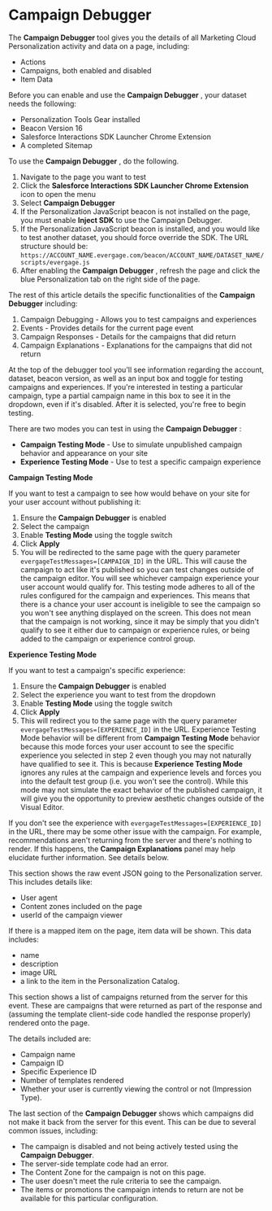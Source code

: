 # Campaign Debugger

The **Campaign Debugger** tool gives you the details of all Marketing Cloud
Personalization activity and data on a page, including:

  * Actions
  * Campaigns, both enabled and disabled
  * Item Data

Before you can enable and use the **Campaign Debugger** , your dataset needs
the following:

  * Personalization Tools Gear installed
  * Beacon Version 16
  * Salesforce Interactions SDK Launcher Chrome Extension
  * A completed Sitemap

To use the **Campaign Debugger** , do the following.

  1. Navigate to the page you want to test
  2. Click the **Salesforce Interactions SDK Launcher Chrome Extension** icon to open the menu
  3. Select **Campaign Debugger**
  4. If the Personalization JavaScript beacon is not installed on the page, you must enable **Inject SDK** to use the Campaign Debugger.
  5. If the Personalization JavaScript beacon is installed, and you would like to test another dataset, you should force override the SDK. The URL structure should be: `https://ACCOUNT_NAME.evergage.com/beacon/ACCOUNT_NAME/DATASET_NAME/scripts/evergage.js`
  6. After enabling the **Campaign Debugger** , refresh the page and click the blue Personalization tab on the right side of the page.

The rest of this article details the specific functionalities of the
**Campaign Debugger** including:

  1. Campaign Debugging - Allows you to test campaigns and experiences
  2. Events - Provides details for the current page event
  3. Campaign Responses - Details for the campaigns that did return
  4. Campaign Explanations - Explanations for the campaigns that did not return

At the top of the debugger tool you'll see information regarding the account,
dataset, beacon version, as well as an input box and toggle for testing
campaigns and experiences. If you're interested in testing a particular
campaign, type a partial campaign name in this box to see it in the dropdown,
even if it's disabled. After it is selected, you're free to begin testing.

There are two modes you can test in using the **Campaign Debugger** :

  * **Campaign Testing Mode** \- Use to simulate unpublished campaign behavior and appearance on your site
  * **Experience Testing Mode** \- Use to test a specific campaign experience

**Campaign Testing Mode**

If you want to test a campaign to see how would behave on your site for your
user account without publishing it:

  1. Ensure the **Campaign Debugger** is enabled
  2. Select the campaign
  3. Enable **Testing Mode** using the toggle switch
  4. Click **Apply**
  5. You will be redirected to the same page with the query parameter `evergageTestMessages=[CAMPAIGN_ID]` in the URL. This will cause the campaign to act like it's published so you can test changes outside of the campaign editor. You will see whichever campaign experience your user account would qualify for. This testing mode adheres to all of the rules configured for the campaign and experiences. This means that there is a chance your user account is ineligible to see the campaign so you won't see anything displayed on the screen. This does not mean that the campaign is not working, since it may be simply that you didn't qualify to see it either due to campaign or experience rules, or being added to the campaign or experience control group.

**Experience Testing Mode**

If you want to test a campaign's specific experience:

  1. Ensure the **Campaign Debugger** is enabled
  2. Select the experience you want to test from the dropdown
  3. Enable **Testing Mode** using the toggle switch
  4. Click **Apply**
  5. This will redirect you to the same page with the query parameter `evergageTestMessages=[EXPERIENCE_ID]` in the URL. Experience Testing Mode behavior will be different from **Campaign Testing Mode** behavior because this mode forces your user account to see the specific experience you selected in step 2 even though you may not naturally have qualified to see it. This is because **Experience Testing Mode** ignores any rules at the campaign and experience levels and forces you into the default test group (i.e. you won't see the control). While this mode may not simulate the exact behavior of the published campaign, it will give you the opportunity to preview aesthetic changes outside of the Visual Editor.

If you don't see the experience with `evergageTestMessages=[EXPERIENCE_ID]` in
the URL, there may be some other issue with the campaign. For example,
recommendations aren't returning from the server and there's nothing to
render. If this happens, the **Campaign Explanations** panel may help
elucidate further information. See details below.

This section shows the raw event JSON going to the Personalization server.
This includes details like:

  * User agent
  * Content zones included on the page
  * userId of the campaign viewer

If there is a mapped item on the page, item data will be shown. This data
includes:

  * name
  * description
  * image URL
  * a link to the item in the Personalization Catalog.

This section shows a list of campaigns returned from the server for this
event. These are campaigns that were returned as part of the response and
(assuming the template client-side code handled the response properly)
rendered onto the page.

The details included are:

  * Campaign name
  * Campaign ID
  * Specific Experience ID
  * Number of templates rendered
  * Whether your user is currently viewing the control or not (Impression Type).

The last section of the **Campaign Debugger** shows which campaigns did not
make it back from the server for this event. This can be due to several common
issues, including:

  * The campaign is disabled and not being actively tested using the **Campaign Debugger**.
  * The server-side template code had an error.
  * The Content Zone for the campaign is not on this page.
  * The user doesn't meet the rule criteria to see the campaign.
  * The items or promotions the campaign intends to return are not be available for this particular configuration.

